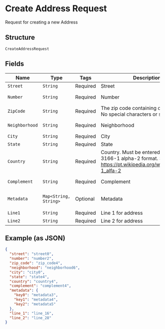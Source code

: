 
# Create Address Request

Request for creating a new Address

## Structure

`CreateAddressRequest`

## Fields

| Name | Type | Tags | Description | Getter | Setter |
|  --- | --- | --- | --- | --- | --- |
| `Street` | `String` | Required | Street | String getStreet() | setStreet(String street) |
| `Number` | `String` | Required | Number | String getNumber() | setNumber(String number) |
| `ZipCode` | `String` | Required | The zip code containing only numbers. No special characters or spaces. | String getZipCode() | setZipCode(String zipCode) |
| `Neighborhood` | `String` | Required | Neighborhood | String getNeighborhood() | setNeighborhood(String neighborhood) |
| `City` | `String` | Required | City | String getCity() | setCity(String city) |
| `State` | `String` | Required | State | String getState() | setState(String state) |
| `Country` | `String` | Required | Country. Must be entered using ISO 3166-1 alpha-2 format. See https://pt.wikipedia.org/wiki/ISO_3166-1_alfa-2 | String getCountry() | setCountry(String country) |
| `Complement` | `String` | Required | Complement | String getComplement() | setComplement(String complement) |
| `Metadata` | `Map<String, String>` | Optional | Metadata | Map<String, String> getMetadata() | setMetadata(Map<String, String> metadata) |
| `Line1` | `String` | Required | Line 1 for address | String getLine1() | setLine1(String line1) |
| `Line2` | `String` | Required | Line 2 for address | String getLine2() | setLine2(String line2) |

## Example (as JSON)

```json
{
  "street": "street0",
  "number": "number2",
  "zip_code": "zip_code4",
  "neighborhood": "neighborhood6",
  "city": "city0",
  "state": "state4",
  "country": "country4",
  "complement": "complement4",
  "metadata": {
    "key0": "metadata3",
    "key1": "metadata4",
    "key2": "metadata5"
  },
  "line_1": "line_16",
  "line_2": "line_28"
}
```

